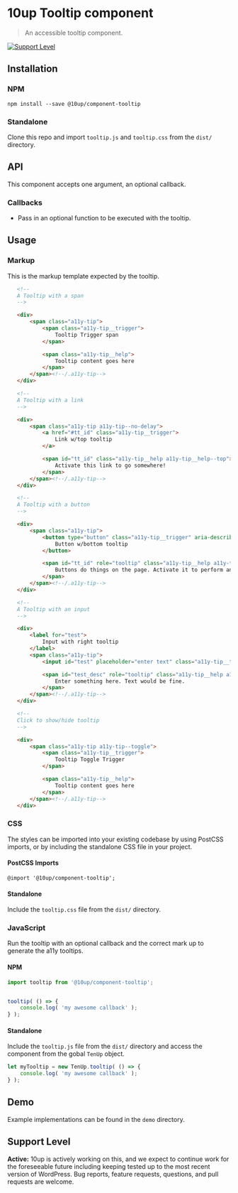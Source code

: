 # 10up Tooltip component

> An accessible tooltip component.

[![Support Level](https://img.shields.io/badge/support-active-green.svg)](#support-level)

## Installation

### NPM
 `npm install --save @10up/component-tooltip`

### Standalone
 Clone this repo and import `tooltip.js` and `tooltip.css` from the `dist/` directory.

## API

 This component accepts one argument, an optional callback.

### Callbacks

 - Pass in an optional function to be executed with the tooltip.

## Usage

### Markup

 This is the markup template expected by the tooltip.

 ```html
    <!--
    A Tooltip with a span
    -->

    <div>
        <span class="a11y-tip">
            <span class="a11y-tip__trigger">
                Tooltip Trigger span
            </span>

            <span class="a11y-tip__help">
                Tooltip content goes here
            </span>
        </span><!--/.a11y-tip-->
    </div>

    <!--
    A Tooltip with a link
    -->

    <div>
        <span class="a11y-tip a11y-tip--no-delay">
            <a href="#tt_id" class="a11y-tip__trigger">
                Link w/top tooltip
            </a>

            <span id="tt_id" class="a11y-tip__help a11y-tip__help--top">
                Activate this link to go somewhere!
            </span>
        </span><!--/.a11y-tip-->
    </div>

    <!--
    A Tooltip with a button
    -->

    <div>
        <span class="a11y-tip">
            <button type="button" class="a11y-tip__trigger" aria-describedby="tt_id" aria-controls="tt_id">
                Button w/bottom tooltip
            </button>

            <span id="tt_id" role="tooltip" class="a11y-tip__help a11y-tip__help--bottom">
                Buttons do things on the page. Activate it to perform an action.
            </span>
        </span><!--/.a11y-tip-->
    </div>

    <!--
    A Tooltip with an input
    -->

    <div>
        <label for="test">
            Input with right tooltip
        </label>
        <span class="a11y-tip">
            <input id="test" placeholder="enter text" class="a11y-tip__trigger" aria-describedby="test_desc" type="text">

            <span id="test_desc" role="tooltip" class="a11y-tip__help a11y-tip__help--right">
                Enter something here. Text would be fine.
            </span>
        </span><!--/.a11y-tip-->
    </div>

    <!--
    Click to show/hide tooltip
    -->

    <div>
        <span class="a11y-tip a11y-tip--toggle">
            <span class="a11y-tip__trigger">
                Tooltip Toggle Trigger
            </span>

            <span class="a11y-tip__help">
                Tooltip content goes here
            </span>
        </span><!--/.a11y-tip-->
    </div>
 ```

### CSS

 The styles can be imported into your existing codebase by using PostCSS imports, or by including the standalone CSS file in your project.

#### PostCSS Imports
 `@import '@10up/component-tooltip';`

#### Standalone
 Include the `tooltip.css` file from the `dist/` directory.

### JavaScript

 Run the tooltip with an optional callback and the correct mark up to generate the a11y tooltips.

#### NPM

```javascript
import tooltip from '@10up/component-tooltip';


tooltip( () => {
    console.log( 'my awesome callback' );
} );
```

#### Standalone



Include the `tooltip.js` file from the `dist/` directory and access the component from the gobal `TenUp` object.

```javascript
let myTooltip = new TenUp.tooltip( () => {
    console.log( 'my awesome callback' );
} );
```

## Demo

Example implementations can be found in the `demo` directory.

## Support Level

**Active:** 10up is actively working on this, and we expect to continue work for the foreseeable future including keeping tested up to the most recent version of WordPress.  Bug reports, feature requests, questions, and pull requests are welcome.
